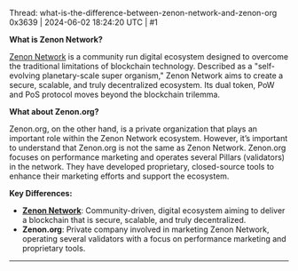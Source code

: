 Thread: what-is-the-difference-between-zenon-network-and-zenon-org
0x3639 | 2024-06-02 18:24:20 UTC | #1

**What is Zenon Network?**

[Zenon Network](https://zenon.network) is a community run digital ecosystem designed to overcome the traditional limitations of blockchain technology. Described as a "self-evolving planetary-scale super organism," Zenon Network aims to create a secure, scalable, and truly decentralized ecosystem. Its dual token, PoW and PoS protocol moves beyond the blockchain trilemma.

**What about Zenon.org?**

Zenon.org, on the other hand, is a private organization that plays an important role within the Zenon Network ecosystem. However, it’s important to understand that Zenon.org is not the same as Zenon Network. Zenon.org focuses on performance marketing and operates several Pillars (validators) in the network. They have developed proprietary, closed-source tools to enhance their marketing efforts and support the ecosystem.

**Key Differences:**

* **[Zenon Network](https://zenon.network)**: Community-driven, digital ecosystem aiming to deliver a blockchain that is secure, scalable, and truly decentralized.
* **Zenon.org**: Private company involved in marketing Zenon Network, operating several validators with a focus on performance marketing and proprietary tools.

-------------------------

